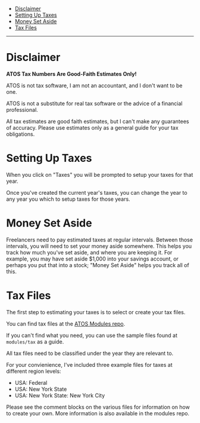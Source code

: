 - [Disclaimer](#disclaimer)
- [Setting Up Taxes](#setting-up-taxes)
- [Money Set Aside](#money-set-aside)
- [Tax Files](#tax-files)

----

# Disclaimer

**ATOS Tax Numbers Are Good-Faith Estimates Only!**

ATOS is not tax software, I am not an accountant, and I don't want to be one.

ATOS is not a substitute for real tax software or the advice of a financial professional.

All tax estimates are good faith estimates, but I can't make any guarantees of accuracy. Please use estimates only as a general guide for your tax obligations.

# Setting Up Taxes

When you click on "Taxes" you will be prompted to setup your taxes for that year.

Once you've created the current year's taxes, you can change the year to any year you which to setup taxes for those years.

# Money Set Aside

Freelancers need to pay estimated taxes at regular intervals. Between those intervals, you will need to set your money aside somewhere. This helps you track how much you've set aside, and where you are keeping it. For example, you may have set aside $1,000 into your savings account, or perhaps you put that into a stock; "Money Set Aside" helps you track all of this.

# Tax Files

The first step to estimating your taxes is to select or create your tax files.

You can find tax files at the [ATOS Modules repo](https://github.com/jbelelieu/atos_modules).

If you can't find what you need, you can use the sample files found at `modules/tax` as a guide.

All tax files need to be classified under the year they are relevant to.

For your convienience, I've included three example files for taxes at different region levels:

- USA: Federal
- USA: New York State
- USA: New York State: New York City

Please see the comment blocks on the various files for information on how to create your own. More information is also available in the modules repo.
